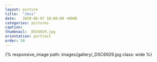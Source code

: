 ```yaml
---
layout: picture
title:  "Jess"
date:   2020-06-07 10:00:00 +0000
categories: pictures
caption: 
thumbnail: _DSC6929.jpg
orientation: portrait
order: 50
---
```

{% responsive_image path: images/gallery/_DSC6929.jpg class: wide %}
